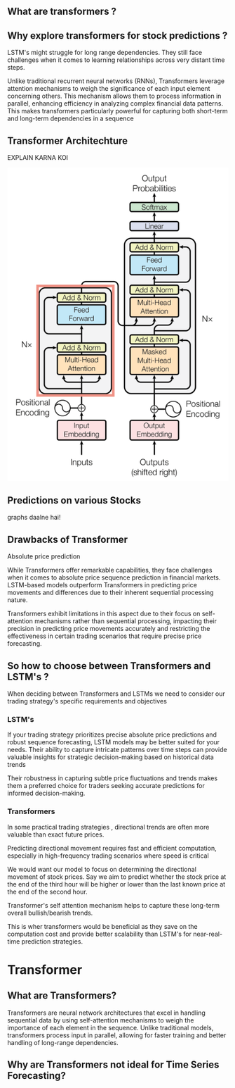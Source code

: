 ## What are transformers ?

## Why explore transformers for stock predictions ?
LSTM's might struggle for long range dependencies. They still face challenges when it comes to learning relationships across very distant time steps. 

Unlike traditional recurrent neural networks (RNNs), Transformers leverage attention mechanisms to weigh the significance of each input element concerning others. This mechanism allows them to process information in parallel, enhancing efficiency in analyzing complex financial data patterns. This makes transformers particularly powerful for capturing both short-term and long-term dependencies in a sequence

## Transformer Architechture

EXPLAIN KARNA KOI

![AA](images/trans_arch.png)

## Predictions on various Stocks

graphs daalne hai!

## Drawbacks of Transformer

Absolute price prediction

While Transformers offer remarkable capabilities, they face challenges when it comes to absolute price sequence prediction in financial markets. LSTM-based models outperform Transformers in predicting price movements and differences due to their inherent sequential processing nature. 

Transformers exhibit limitations in this aspect due to their focus on self-attention mechanisms rather than sequential processing, impacting their precision in predicting price movements accurately and restricting the effectiveness in certain trading scenarios that require precise price forecasting.

## So how to choose between Transformers and LSTM's ?

When deciding between Transformers and LSTMs we need to consider our trading strategy's specific requirements and objectives

### LSTM's

If your trading strategy prioritizes precise absolute price predictions and robust sequence forecasting, LSTM models may be better suited for your needs. Their ability to capture intricate patterns over time steps can provide valuable insights for strategic decision-making based on historical data trends

Their robustness in capturing subtle price fluctuations and trends makes them a preferred choice for traders seeking accurate predictions for informed decision-making.

### Transformers 

In some practical trading strategies , directional trends are often more valuable than exact future prices.

Predicting directional movement requires fast and efficient computation, especially in high-frequency trading scenarios where speed is critical

We would want our model to focus on determining the directional movement of stock prices. Say we aim to predict whether the stock price at the end of the third hour will be higher or lower than the last known price at the end of the second hour.

Transformer's self attention mechanism helps to capture these long-term overall bullish/bearish trends.

This is wher transformers would be beneficial as they save on the computation cost and provide better scalability than LSTM's for near-real-time prediction strategies.
# Transformer

## What are Transformers?

Transformers are neural network architectures that excel in handling sequential data by using self-attention mechanisms to weigh the importance of each element in the sequence. Unlike traditional models, transformers process input in parallel, allowing for faster training and better handling of long-range dependencies.

## Why are Transformers not ideal for Time Series Forecasting?


